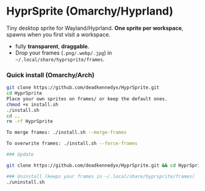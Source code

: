 # HyprSprite (Omarchy/Hyprland)

Tiny desktop sprite for Wayland/Hyprland. **One sprite per workspace**, spawns when you first visit a workspace.  
- fully **transparent**, **draggable**.
- Drop your frames (`.png/.webp/.jpg`) in `~/.local/share/hyprsprite/frames`.

### Quick install (Omarchy/Arch)
```bash
git clone https://github.com/deadkennedyx/HyprSprite.git
cd HyprSprite
Place your own sprites on frames/ or keep the default ones.
chmod +x install.sh
./install.sh
cd ..
rm -rf HyprSprite

To merge frames: ./install.sh --merge-frames

To overwrite frames: ./install.sh --force-frames

### Update

git clone https://github.com/deadkennedyx/HyprSprite.git && cd HyprSprite && ./install.sh

### Uninstall (keeps your frames in ~/.local/share/hyprsprite/frames)
./uninstall.sh

